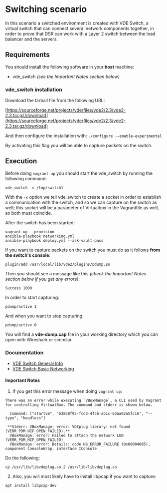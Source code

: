 # Switching scenario #
In this scenario a switched environment is created with VDE Switch, a virtual switch that can connect several network components together, in order to prove that DSR can work with a Layer 2 switch between the load balancer and the servers.


## Requirements

You should install the following software in your **host** machine:
* vde_switch *(see the Important Notes section below)*

### vde_switch installation
Download the tarball file from the following URL:

[https://sourceforge.net/projects/vde/files/vde2/2.3/vde2-2.3.tar.gz/download](https://sourceforge.net/projects/vde/files/vde2/2.3/vde2-2.3.tar.gz/download)

And then configure the installation with:
`./configure --enable-experimental`

By activating this flag you will be able to capture packets on the switch.

## Execution
Before doing `vagrant up` you should start the vde_switch by running the following command:

`vde_switch -s /tmp/switch1`

With the `-s` option we tell vde_switch to create a socket in order to establish a communication with the switch, and so we can capture on the switch as well;
this socket will be a parameter of Virtualbox in the Vagrantfile as well, so both must coincide.

After the switch has been started:
```
vagrant up --provision
ansible-playbook networking.yml
ansible-playbook deploy.yml --ask-vault-pass
```

If you want to capture packets on the switch you must do as it follows **from the switch's console**:


`plugin/add /usr/local/lib/vde2/plugins/pdump.so`

Then you should see a message like this *(check the Important Notes section below if you get any errors)*:

`Success 1000`

In order to start capturing:

`pdump/active 1`

And when you want to stop capturing:

`pdump/active 0`

You will find a **vde-dump.cap** file in your working directory which you can open with Wireshark or simmilar.





### Documentation

* [VDE Switch General Info](http://wiki.virtualsquare.org/wiki/index.php/VDE)
* [VDE Switch Basic Networking](http://wiki.virtualsquare.org/wiki/index.php/VDE_Basic_Networking)


#### Important Notes

1. If you get this error message when doing `vagrant up`:
```
There was an error while executing `VBoxManage`, a CLI used by Vagrant
for controlling VirtualBox. The command and stderr is shown below.

  Command: ["startvm", "b38b8f95-fcd3-4fcb-ab1c-63aa02a5fc16", "--type", "headless"]

 **Stderr: VBoxManage: error: VDEplug library: not found (VERR_PDM_HIF_OPEN_FAILED).**
  VBoxManage: error: Failed to attach the network LUN (VERR_PDM_HIF_OPEN_FAILED)
  VBoxManage: error: Details: code NS_ERROR_FAILURE (0x80004005), component ConsoleWrap, interface IConsole
```
Do the following:

`cp /usr/lib/libvdeplug.so.2 /usr/lib/libvdeplug.so`



2. Also, you will most likely have to install libpcap if you want to capture:

`apt install libpcap-dev`
